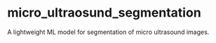 # micro_ultraosund_segmentation
A lightweight ML model for segmentation of micro ultrasound images.
